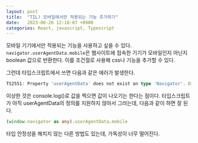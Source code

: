 ```yaml
---
layout: post
title:  "TIL) 모바일에서만 적용되는 기능 추가하기"
date:   2023-06-26 12:18:07 +0900
categories: React, javascript, Typescript
---
```



모바일 기기에서만 적용되는 기능을 사용하고 싶을 수 있다. `navigator.userAgentData.mobile`은 웹사이트에 접속한 기기가 모바일인지 아닌지 boolean 값으로 반환한다. 이를 조건절로 사용해 css나 기능을 추가할 수 있다.

그런데 타입스크립트에서 쓰면 다음과 같은 에러가 발생한다.

```typescript
TS2551: Property 'userAgentData' does not exist on type 'Navigator'. Did you mean 'userAgent'?
```

이상한 것은 console.log()로 값을 찍으면 값이 나오기는 한다는 점이다.
타입스크립트가 아직 userAgentData의 정의를 지원하지 않아서 그러는데, 다음과 같이 하면 잘 된다.

```typescript
(window.navigator as any).userAgentData.mobile
```

타입 안정성을 해치지 않는 다른 방법도 있는데, 가독성이 너무 떨어진다.
